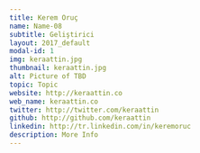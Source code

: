 ```yaml
---
title: Kerem Oruç
name: Name-08
subtitle: Geliştirici
layout: 2017_default
modal-id: 1
img: keraattin.jpg
thumbnail: keraattin.jpg
alt: Picture of TBD
topic: Topic
website: http://keraattin.co
web_name: keraattin.co
twitter: http://twitter.com/keraattin
github: http://github.com/keraattin
linkedin: http://tr.linkedin.com/in/keremoruc
description: More Info
---
```

